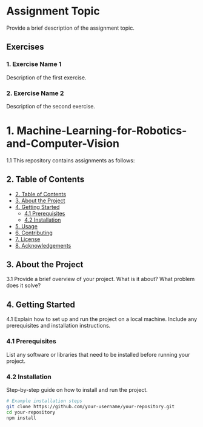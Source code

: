 # Assignment Topic

Provide a brief description of the assignment topic.

## Exercises

### 1. Exercise Name 1

Description of the first exercise.

### 2. Exercise Name 2

Description of the second exercise.

<!-- Add more exercises as needed -->



# 1. Machine-Learning-for-Robotics-and-Computer-Vision

1.1 This repository contains assignments as follows:


## 2. Table of Contents

- [2. Table of Contents](#2-table-of-contents)
- [3. About the Project](#3-about-the-project)
- [4. Getting Started](#4-getting-started)
  - [4.1 Prerequisites](#41-prerequisites)
  - [4.2 Installation](#42-installation)
- [5. Usage](#5-usage)
- [6. Contributing](#6-contributing)
- [7. License](#7-license)
- [8. Acknowledgements](#8-acknowledgements)

## 3. About the Project

3.1 Provide a brief overview of your project. What is it about? What problem does it solve?

## 4. Getting Started

4.1 Explain how to set up and run the project on a local machine. Include any prerequisites and installation instructions.

### 4.1 Prerequisites

List any software or libraries that need to be installed before running your project.

### 4.2 Installation

Step-by-step guide on how to install and run the project.

```bash
# Example installation steps
git clone https://github.com/your-username/your-repository.git
cd your-repository
npm install
